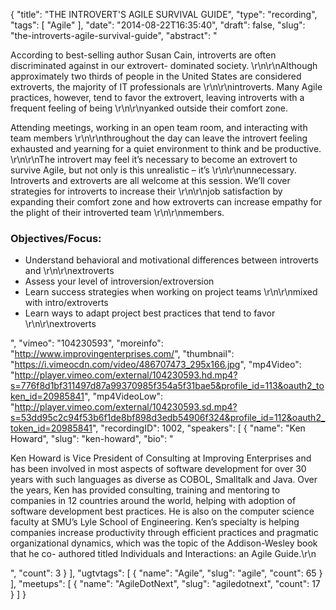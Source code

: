 {
  "title": "THE INTROVERT'S AGILE SURVIVAL GUIDE",
  "type": "recording",
  "tags": [
    "Agile"
  ],
  "date": "2014-08-22T16:35:40",
  "draft": false,
  "slug": "the-introverts-agile-survival-guide",
  "abstract": "<p>According to best-selling author Susan Cain, introverts are often discriminated against in our extrovert- dominated society.  \r\n\r\nAlthough approximately two thirds of people in the United States are considered extroverts, the majority of IT professionals are \r\n\r\nintroverts.  Many Agile practices, however, tend to favor the extrovert, leaving introverts with a frequent feeling of being \r\n\r\nyanked outside their comfort zone.</p><p>Attending meetings, working in an open team room, and interacting with team members \r\n\r\nthroughout the day can leave the introvert feeling exhausted and yearning for a quiet environment to think and be productive.  \r\n\r\nThe introvert may feel it’s necessary to become an extrovert to survive Agile, but not only is this unrealistic – it’s \r\n\r\nunnecessary. Introverts and extroverts are all welcome at this session.  We’ll cover strategies for introverts to increase their \r\n\r\njob satisfaction by expanding their comfort zone and how extroverts can increase empathy for the plight of their introverted team \r\n\r\nmembers.</p><h3>Objectives/Focus:</h3><ul><li>Understand behavioral and motivational differences between introverts and \r\n\r\nextroverts</li><li>Assess your level of introversion/extroversion</li><li>Learn success strategies when working on project teams \r\n\r\nmixed with intro/extroverts</li><li>Learn ways to adapt project best practices that tend to favor \r\n\r\nextroverts</li></ul>",
  "vimeo": "104230593",
  "moreinfo": "http://www.improvingenterprises.com/",
  "thumbnail": "https://i.vimeocdn.com/video/486707473_295x166.jpg",
  "mp4Video": "http://player.vimeo.com/external/104230593.hd.mp4?s=776f8d1bf311497d87a99370985f354a5f31bae5&profile_id=113&oauth2_token_id=20985841",
  "mp4VideoLow": "http://player.vimeo.com/external/104230593.sd.mp4?s=53dd95c2c94f53b6f1de8bf898d3edb54906f324&profile_id=112&oauth2_token_id=20985841",
  "recordingID": 1002,
  "speakers": [
    {
      "name": "Ken Howard",
      "slug": "ken-howard",
      "bio": "<p>Ken Howard is Vice President of Consulting at Improving Enterprises and has been involved in most aspects of software development for over 30 years with such languages as diverse as COBOL, Smalltalk and Java. Over the years, Ken has provided consulting, training and mentoring to companies in 12 countries around the world, helping with adoption of software development best practices. He is also on the computer science faculty at SMU’s Lyle School of Engineering. Ken’s specialty is helping companies increase productivity through efficient practices and pragmatic organizational dynamics, which was the topic of the Addison-Wesley book that he co- authored titled Individuals and Interactions: an Agile Guide.\r\n</p>",
      "count": 3
    }
  ],
  "ugtvtags": [
    {
      "name": "Agile",
      "slug": "agile",
      "count": 65
    }
  ],
  "meetups": [
    {
      "name": "AgileDotNext",
      "slug": "agiledotnext",
      "count": 17
    }
  ]
}